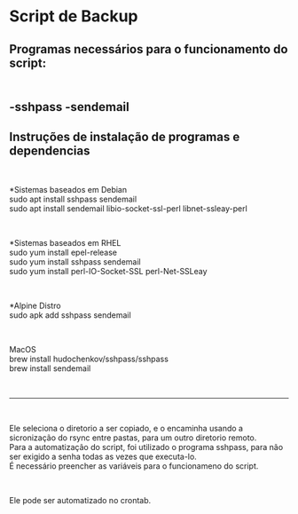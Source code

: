 <h1>Script de Backup</h1>

<h2>Programas necessários para o funcionamento do script: <h2><br>
-sshpass
-sendemail

<h2>Instruções de instalação de programas e dependencias</h2><br>

<p>*Sistemas baseados em Debian<br>
sudo apt install sshpass sendemail<br>
sudo apt install sendemail libio-socket-ssl-perl libnet-ssleay-perl</p><br>

<p>*Sistemas baseados em RHEL<br>
sudo yum install epel-release<br>
sudo yum install sshpass sendemail<br>
sudo yum install perl-IO-Socket-SSL perl-Net-SSLeay</p><br>

<p>*Alpine Distro<br>
sudo apk add sshpass sendemail<p><br>

<p>MacOS<br>
brew install hudochenkov/sshpass/sshpass<br>
brew install sendemail</p><br>

<hr>
<br>
<p>Ele seleciona o diretorio a ser copiado, e o encaminha usando a sicronização do rsync entre pastas, para um outro diretorio remoto.<br>
Para a automatização do script, foi utilizado o programa sshpass, para não ser exigido a senha todas as vezes que executa-lo.<br> 
É necessário preencher as variáveis para o funcionameno do script.</p><br>
<p>Ele pode ser automatizado no crontab.</p><br>
